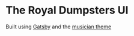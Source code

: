 # The Royal Dumpsters UI

Built using [Gatsby](https://www.gatsbyjs.org) and the [musician theme](https://github.com/ekafyi/gatsby-theme-musician/)
